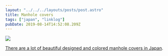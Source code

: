 ```yaml
---
layout: "../../../layouts/posts/post.astro"
title: Manhole covers
tags: ["japan", "linklog"]
pubDate: 2019-08-14T14:52:08.209Z
---
```


![](/images/notes/manhole-covers.jpg)

[There are a lot of beautiful designed and colored manhole covers in Japan](https://www.flickr.com/photos/28074232@N06/albums/72157612036691185/).
